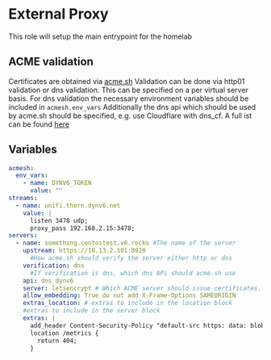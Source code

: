 # External Proxy
This role will setup the main entrypoint for the homelab
## ACME validation
Certificates are obtained via [acme.sh](https://github.com/acmesh-official/acme.sh.)
Validation can be done via http01 validation or dns validation.
This can be specified on a per virtual server basis.
For dns validation the necessary environment variables should be included in `acmesh.env_vars`
Additionally the dns api which should be used by acme.sh should be specified, e.g. use Cloudflare with dns_cf.
A full ist can be found [here](https://github.com/acmesh-official/acme.sh/wiki/dnsapi)

## Variables
```yaml
acmesh:
  env_vars:
    - name: DYNV6_TOKEN
      value: ""
streams:
  - name: unifi.thorn.dynv6.net
    value: |
      listen 3478 udp;
      proxy_pass 192.168.2.15:3478;
servers:
  - name: something.centostest.v6.rocks #The name of the server
    upstream: https://10.13.2.101:8920
      #How acme.sh should verify the server either http or dns
    verification: dns
      #If verification is dns, which dns APi should acme.sh use
    api: dns_dynv6
    server: letsencrypt # Which ACME server should issue certificates. See: https://github.com/acmesh-official/acme.sh/wiki/Server
    allow_embedding: True do not add X-Frame-Options SAMEORIGIN
    extras_location: # extras to include in the location block
    #extras to include in the server block
    extras: |
      add_header Content-Security-Policy "default-src https: data: blob:; style-src 'self' 'unsafe-inline'; script-src 'self' 'unsafe-inline' https://www.gstatic.com/cv/js/sender/v1/cast_sender.js https://www.youtube.com/iframe_api https://s.ytimg.com blob:; worker-src 'self' blob:; connect-src 'self'; object-src 'none'; frame-ancestors 'self' http://localhost:* file:";
      location /metrics {
        return 404;
      }
```
